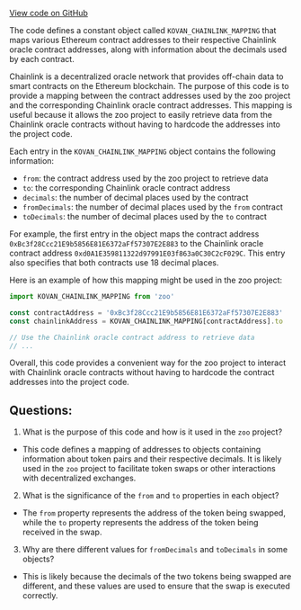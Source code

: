 [View code on GitHub](zoo-labs/zoo/blob/master/core/src/config/chainlink/mappings/kovan.ts)

The code defines a constant object called `KOVAN_CHAINLINK_MAPPING` that maps various Ethereum contract addresses to their respective Chainlink oracle contract addresses, along with information about the decimals used by each contract. 

Chainlink is a decentralized oracle network that provides off-chain data to smart contracts on the Ethereum blockchain. The purpose of this code is to provide a mapping between the contract addresses used by the zoo project and the corresponding Chainlink oracle contract addresses. This mapping is useful because it allows the zoo project to easily retrieve data from the Chainlink oracle contracts without having to hardcode the addresses into the project code.

Each entry in the `KOVAN_CHAINLINK_MAPPING` object contains the following information:

- `from`: the contract address used by the zoo project to retrieve data
- `to`: the corresponding Chainlink oracle contract address
- `decimals`: the number of decimal places used by the contract
- `fromDecimals`: the number of decimal places used by the `from` contract
- `toDecimals`: the number of decimal places used by the `to` contract

For example, the first entry in the object maps the contract address `0xBc3f28Ccc21E9b5856E81E6372aFf57307E2E883` to the Chainlink oracle contract address `0xd0A1E359811322d97991E03f863a0C30C2cF029C`. This entry also specifies that both contracts use 18 decimal places.

Here is an example of how this mapping might be used in the zoo project:

```javascript
import KOVAN_CHAINLINK_MAPPING from 'zoo'

const contractAddress = '0xBc3f28Ccc21E9b5856E81E6372aFf57307E2E883'
const chainlinkAddress = KOVAN_CHAINLINK_MAPPING[contractAddress].to

// Use the Chainlink oracle contract address to retrieve data
// ...
```

Overall, this code provides a convenient way for the zoo project to interact with Chainlink oracle contracts without having to hardcode the contract addresses into the project code.
## Questions: 
 1. What is the purpose of this code and how is it used in the `zoo` project?
- This code defines a mapping of addresses to objects containing information about token pairs and their respective decimals. It is likely used in the `zoo` project to facilitate token swaps or other interactions with decentralized exchanges.

2. What is the significance of the `from` and `to` properties in each object?
- The `from` property represents the address of the token being swapped, while the `to` property represents the address of the token being received in the swap.

3. Why are there different values for `fromDecimals` and `toDecimals` in some objects?
- This is likely because the decimals of the two tokens being swapped are different, and these values are used to ensure that the swap is executed correctly.